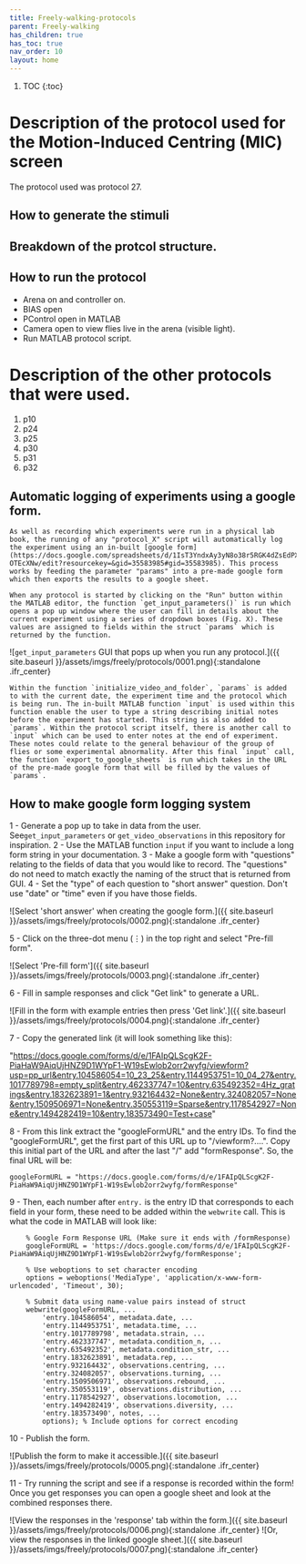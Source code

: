 ```yaml
---
title: Freely-walking-protocols
parent: Freely-walking
has_children: true
has_toc: true
nav_order: 10
layout: home
---
```


1. TOC
{:toc}

# Description of the protocol used for the Motion-Induced Centring (MIC) screen

The protocol used was protocol 27. 

## How to generate the stimuli

## Breakdown of the protcol structure.

## How to run the protocol

- Arena on and controller on. 
- BIAS open
- PControl open in MATLAB
- Camera open to view flies live in the arena (visible light).
- Run MATLAB protocol script. 

# Description of the other protocols that were used. 

1. p10
2. p24
3. p25
4. p30
5. p31
6. p32

## Automatic logging of experiments using a google form. 
    As well as recording which experiments were run in a physical lab book, the running of any "protocol_X" script will automatically log the experiment using an in-built [google form](https://docs.google.com/spreadsheets/d/1IsT3YndxAy3yN8o38r5RGK4dZsEdPXe0In4-OTEcXNw/edit?resourcekey=&gid=35583985#gid=35583985). This process works by feeding the parameter "params" into a pre-made google form which then exports the results to a google sheet. 

    When any protocol is started by clicking on the "Run" button within the MATLAB editor, the function `get_input_parameters()` is run which opens a pop up window where the user can fill in details about the current experiment using a series of dropdown boxes (Fig. X). These values are assigned to fields within the struct `params` which is returned by the function.

![`get_input_parameters` GUI that pops up when you run any protocol.]({{ site.baseurl }}/assets/imgs/freely/protocols/0001.png){:standalone .ifr_center}

    Within the function `initialize_video_and_folder`, `params` is added to with the current date, the experiment time and the protocol which is being run. The in-built MATLAB function `input` is used within this function enable the user to type a string describing initial notes before the experiment has started. This string is also added to `params`. Within the protocol script itself, there is another call to `input` which can be used to enter notes at the end of experiment. These notes could relate to the general behaviour of the group of flies or some experimental abnormality. After this final `input` call, the function `export_to_google_sheets` is run which takes in the URL of the pre-made google form that will be filled by the values of `params`. 

## How to make google form logging system
1 - Generate a pop up to take in data from the user. See`get_input_parameters` or `get_video_observations` in this repository for inspiration.
2 - Use the MATLAB function `input` if you want to include a long form string in your documentation.
3 - Make a google form with "questions" relating to the fields of data that you would like to record. The "questions" do not need to match exactly the naming of the struct that is returned from GUI. 
4 - Set the "type" of each question to "short answer" question. Don't use "date" or "time" even if you have those fields. 

![Select 'short answer' when creating the google form.]({{ site.baseurl }}/assets/imgs/freely/protocols/0002.png){:standalone .ifr_center}

5 - Click on the three-dot menu (⋮) in the top right and select "Pre-fill form".

![Select 'Pre-fill form']({{ site.baseurl }}/assets/imgs/freely/protocols/0003.png){:standalone .ifr_center}

6 - Fill in sample responses and click "Get link" to generate a URL.

![Fill in the form with example entries then press 'Get link'.]({{ site.baseurl }}/assets/imgs/freely/protocols/0004.png){:standalone .ifr_center}

7 - Copy the generated link (it will look something like this):

"https://docs.google.com/forms/d/e/1FAIpQLScgK2F-PiaHaW9AiqUjHNZ9D1WYpF1-W19sEwlob2orr2wyfg/viewform?usp=pp_url&entry.104586054=10_23_25&entry.1144953751=10_04_27&entry.1017789798=empty_split&entry.462337747=10&entry.635492352=4Hz_gratings&entry.1832623891=1&entry.932164432=None&entry.324082057=None&entry.1509506971=None&entry.350553119=Sparse&entry.1178542927=None&entry.1494282419=10&entry.183573490=Test+case"

8 - From this link extract the "googleFormURL" and the entry IDs. 
To find the "googleFormURL", get the first part of this URL up to "/viewform?....". Copy this initial part of the URL and after the last "/" add "formResponse". So, the final URL will be:

```
googleFormURL = "https://docs.google.com/forms/d/e/1FAIpQLScgK2F-PiaHaW9AiqUjHNZ9D1WYpF1-W19sEwlob2orr2wyfg/formResponse"
```

9 - Then, each number after `entry.` is the entry ID that corresponds to each field in your form, these need to be added within the `webwrite` call. This is what the code in MATLAB will look like:

```
    % Google Form Response URL (Make sure it ends with /formResponse)
    googleFormURL = 'https://docs.google.com/forms/d/e/1FAIpQLScgK2F-PiaHaW9AiqUjHNZ9D1WYpF1-W19sEwlob2orr2wyfg/formResponse';
    
    % Use weboptions to set character encoding
    options = weboptions('MediaType', 'application/x-www-form-urlencoded', 'Timeout', 30);
    
    % Submit data using name-value pairs instead of struct
    webwrite(googleFormURL, ...
        'entry.104586054', metadata.date, ...
        'entry.1144953751', metadata.time, ...
        'entry.1017789798', metadata.strain, ...
        'entry.462337747', metadata.condition_n, ...
        'entry.635492352', metadata.condition_str, ...
        'entry.1832623891', metadata.rep, ...
        'entry.932164432', observations.centring, ...
        'entry.324082057', observations.turning, ...
        'entry.1509506971', observations.rebound, ...
        'entry.350553119', observations.distribution, ...
        'entry.1178542927', observations.locomotion, ...
        'entry.1494282419', observations.diversity, ...
        'entry.183573490', notes, ...
        options); % Include options for correct encoding
```
10 - Publish the form. 

![Publish the form to make it accessible.]({{ site.baseurl }}/assets/imgs/freely/protocols/0005.png){:standalone .ifr_center}

11 - Try running the script and see if a response is recorded within the form! Once you get responses you can open a google sheet and look at the combined responses there. 

![View the responses in the 'response' tab within the form.]({{ site.baseurl }}/assets/imgs/freely/protocols/0006.png){:standalone .ifr_center}
![Or, view the responses in the linked google sheet.]({{ site.baseurl }}/assets/imgs/freely/protocols/0007.png){:standalone .ifr_center}
